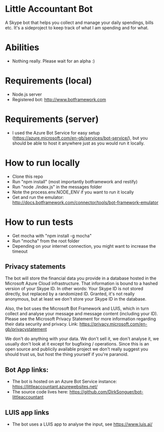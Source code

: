 # Little Accountant Bot

A Skype bot that helps you collect and manage your daily spendings, bills etc. It's a sideproject to
keep track of what I am spending and for what.

# Abilities
* Nothing really. Please wait for an alpha :)


# Requirements (local)
* Node.js server
* Registered bot: http://www.botframework.com


# Requirements (server)
* I used the Azure Bot Service for easy setup (https://azure.microsoft.com/en-gb/services/bot-service/),
but you should be able to host it anywhere just as you would run it locally.


# How to run locally
* Clone this repo
* Run "npm install" (most importantly botframework and restify)
* Run "node ./index.js" in the messages folder
* Note the process.env.NODE_ENV if you want to run it locally
* Get and run the emulator: http://docs.botframework.com/connector/tools/bot-framework-emulator


# How to run tests
* Get mocha with "npm install -g mocha"
* Run "mocha" from the root folder
* Depending on your internet connection, you might want to increase the timeout


## Privacy statements
The bot will store the financial data you provide in a database hosted in the Microsoft
Azure Cloud infrastructure. That information is bound to a hashed version of your Skype ID.
In other words: Your Skype ID is not stored directly, but replaced by a randomized ID.
Granted, it's not really anonymous, but at least we don't store your Skype ID in the database.

Also, the bot uses the Microsoft Bot Framework and LUIS, which in turn collect and analyse
your message and message content (including your ID). Please see the Microsoft Privacy
Statement for more information regarding their data security and privacy.
Link: https://privacy.microsoft.com/en-gb/privacystatement

We don't do anything with your data. We don't sell it, we don't analyse it, we usually don't
look at it except for bugfixing / operations. Since this is an open source and publicily
available project we don't really suggest you should trust us, but host the thing yourself if
you're paranoid.


## Bot App links:
* The bot is hosted on an Azure Bot Service instance: https://littleaccountant.azurewebsites.net/
* The source code lives here: https://github.com/DirkSonguer/bot-littleaccountant


## LUIS app links
* The bot uses a LUIS app to analyse the input, see https://www.luis.ai/
